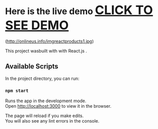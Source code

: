 # Here is the live demo <a href="http://onlineus.info/" style="font-size: 40px">CLICK TO SEE DEMO</a>

(http://onlineus.info/imgreactproducts1.jpg)


This project wasbuilt with with React.js .

## Available Scripts

In the project directory, you can run:

### `npm start`

Runs the app in the development mode.<br>
Open [http://localhost:3000](http://localhost:3000) to view it in the browser.

The page will reload if you make edits.<br>
You will also see any lint errors in the console.






